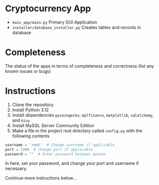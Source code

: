 # Cryptocurrency App

[//]: # (- The names of the apps and the installer)

[//]: # (- A description of each app)

- `main_app/main.py` Primary GUI Application
- `installer/database_installer.py` Creates tables and records in database

# Completeness

The status of the apps in terms of completeness and correctness (list any known issues or bugs)

# Instructions

[//]: # (Instructions for building and running the apps, including any required dependencies and commands to create the database)

1. Clone the repository
2. Install Python 3.12
3. Install dependencies `pycoingecko`, `mplfinance`, `matplotlib`, `sqlalchemy`, and `kivy`
4. Install MySQL Server Community Edition
5. Make a file in the project root directory called `config.py` with the following contents

```python
username = 'root'  # Change username if applicable
port = 3306  # Change port if applicable
password = ""  # Enter password between quotes
```

In here, set your password, and change your port and username if necessary.

Continue more instructions below...